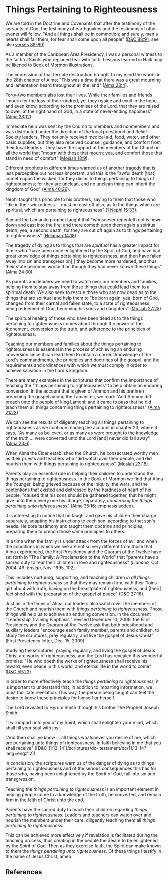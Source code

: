 # Things Pertaining to Righteousness

We are told in the Doctrine and Covenants that after the testimony of the
servants of God, the testimony of earthquakes and the testimony of other
events will follow. "And all things shall be in commotion; and surely, men's
hearts shall fail them; for fear shall come upon all people" ([D&amp;C
88:91](/scriptures/dc-testament/dc/88.91?lang=eng#90); see also [verses
88-90](/scriptures/dc-testament/dc/88.88-90?lang=eng#87)).

As a member of the Caribbean Area Presidency, I was a personal witness to the
faithful Saints who replaced fear with faith. Lessons learned in Haiti may be
likened to Book of Mormon illustrations.

The impression of that terrible destruction brought to my mind the words in
the 28th chapter of Alma: "This was a time that there was a great mourning and
lamentation heard throughout all the land" ([Alma
28:4](/scriptures/bofm/alma/28.4?lang=eng#3)).

Forty-two members also lost their lives. While their families and friends
"mourn for the loss of their kindred, yet they rejoice and exult in the hope,
and even know, according to the promises of the Lord, that they are raised to
dwell at the right hand of God, in a state of never-ending happiness" ([Alma
28:12](/scriptures/bofm/alma/28.12?lang=eng#11)).

Immediate help was sent by the Church to members and nonmembers and was
distributed under the direction of the local priesthood and Relief Society
leaders. They not only received medical aid, food, water, and other basic
supplies, but they also received counsel, guidance, and comfort from their
local leaders. They have the support of the members of the Church in all the
world that "mourn with those that mourn; yea, and comfort those that stand in
need of comfort" ([Mosiah 18:9](/scriptures/bofm/mosiah/18.9?lang=eng#8)).

Different prophets in different times warned us of another tragedy that is
less perceptible but not less important, and this is the "awful death [that]
cometh upon the wicked; for they die as to things pertaining to things of
righteousness; for they are unclean, and no unclean thing can inherit the
kingdom of God" ([Alma 40:26](/scriptures/bofm/alma/40.26?lang=eng#25)).

Nephi taught this principle to his brothers, saying to them that those who
"die in their wickedness ... must be cast off also, as to the things which are
spiritual, which are pertaining to righteousness" ([1 Nephi
15:33](/scriptures/bofm/1-ne/15.33?lang=eng#32)).

Samuel the Lamanite prophet taught that "whosoever repenteth not is hewn down
and cast into the fire; and there cometh upon them again a spiritual death,
yea, a second death, for they are cut off again as to things pertaining to
righteousness" ([Helaman 14:18](/scriptures/bofm/hel/14.18?lang=eng#17)).

The tragedy of dying as to things that are _spiritual_ has a greater impact
for those who "have been once enlightened by the Spirit of God, and have had
great knowledge of things pertaining to righteousness, and then have fallen
away into sin and transgression[;] they become more hardened, and thus their
state becomes worse than though they had never known these things" ([Alma
24:30](/scriptures/bofm/alma/24.30?lang=eng#29)).

As parents and leaders we need to watch over our members and families, helping
them to stay away from those things that could lead them to a spiritual death.
We also seek to rescue those who are now dead as to the things that are
spiritual and help them to "be born again; yea, born of God, changed from
their carnal and fallen state, to a state of righteousness, being redeemed of
God, becoming his sons and daughters" ([Mosiah
27:25](/scriptures/bofm/mosiah/27.25?lang=eng#24)).

The spiritual healing of those who have been dead as to the things pertaining
to righteousness comes about through the power of the Atonement, conversion to
the truth, and adherence to the principles of righteousness.

Teaching our members and families about the things pertaining to righteousness
is essential in the process of achieving an enduring conversion since it can
lead them to obtain a correct knowledge of the Lord's commandments, the
principles and doctrines of the gospel, and the requirements and ordinances
with which we must comply in order to achieve salvation in the Lord's kingdom.

There are many examples in the scriptures that confirm the importance of
teaching the "things pertaining to righteousness" to help obtain an enduring
conversion. In the account that is given of Ammon and his brethren preaching
the gospel among the Lamanites, we read: "And Ammon did preach unto the people
of king Lamoni; and it came to pass that he did teach them all things
concerning things pertaining to righteousness" ([Alma
21:23](/scriptures/bofm/alma/21.23?lang=eng#22)).

We can see the results of diligently teaching all things pertaining to
righteousness as we continue reading the account in chapter 23, where it says,
"As many as believed, or as many as were brought to the knowledge of the truth
... were converted unto the Lord [and] never did fall away" ([Alma
23:6](/scriptures/bofm/alma/23.6?lang=eng#5)).

When Alma the Elder established the Church, he consecrated worthy men as their
priests and teachers who "did watch over their people, and did nourish them
with things pertaining to righteousness" ([Mosiah
23:18](/scriptures/bofm/mosiah/23.18?lang=eng#17)).

Parents play an essential role in helping their children to understand the
things pertaining to righteousness. In the Book of Mormon we find that Alma
the Younger, being grieved because of the iniquity, the wars, and the
contentions that existed and distressed by the hardness of heart of his
people, "caused that his sons should be gathered together, that he might give
unto them every one his charge, separately, _concerning the things pertaining
unto righteousness_" ([Alma 35:16](/scriptures/bofm/alma/35.16?lang=eng#15);
emphasis added).

It is interesting to notice that he taught and gave his children their charge
separately, adapting his instructions to each son, according to that son's
needs. He bore testimony and taught them doctrine and principles, preparing
them to preach those same principles to others.

In a time when the family is under attack from the forces of evil and when the
conditions in which we live are not so very different from those that Alma
experienced, the First Presidency and the Quorum of the Twelve have set forth
in "The Family: A Proclamation to the World" that "parents have a sacred duty
to rear their children in love and righteousness" (_Liahona,_ Oct. 2004, 49;
_Ensign,_ Nov. 1995, 102).

This includes nurturing, supporting, and teaching children _in all things
pertaining to righteousness_ so that they may remain firm, with their "loins
girt about with truth, having on the breastplate of righteousness, and [their]
feet shod with the preparation of the gospel of peace" ([D&amp;C
27:16](/scriptures/dc-testament/dc/27.16?lang=eng#15)).

Just as in the times of Alma, our leaders also watch over the members of the
Church and nourish them with _things pertaining to righteousness._ Those
things will help us to achieve an enduring conversion. In the document
"Leadership Training Emphasis," revised December 10, 2009, the First
Presidency and the Quorum of the Twelve ask that both priesthood and auxiliary
leaders "encourage each family member, parents and children, to study the
scriptures, pray regularly, and live the gospel of Jesus Christ" (First
Presidency letter, Dec. 15, 2009).

Studying the scriptures, praying regularly, and living the gospel of Jesus
Christ are works of righteousness, and the Lord has revealed this wonderful
promise: "He who doeth the works of righteousness shall receive his reward,
even peace in this world, and eternal life in the world to come" ([D&amp;C
59:23](/scriptures/dc-testament/dc/59.23?lang=eng#22)).

In order to more effectively teach the _things pertaining to righteousness,_
it is important to understand that, in addition to imparting information, we
must facilitate revelation. This way, the person being taught can feel the
desire to know these principles for himself or herself.

The Lord revealed to Hyrum Smith through his brother the Prophet Joseph Smith:

"I will impart unto you of my Spirit, which shall enlighten your mind, which
shall fill your soul with joy;

"And then shall ye know ... all things whatsoever you desire of me, which are
pertaining unto things of righteousness, in faith believing in me that you
shall receive" ([D&amp;C 11:13-14](/scriptures/dc-
testament/dc/11.13-14?lang=eng#12)).

In conclusion, the scriptures warn us of the danger of dying as to things
pertaining to righteousness and of the serious consequences this has for those
who, having been enlightened by the Spirit of God, fall into sin and
transgression.

Teaching the _things pertaining to righteousness_ is an important element in
helping people come to a knowledge of the truth, be converted, and remain firm
in the faith of Christ unto the end.

Parents have the sacred duty to teach their children regarding _things
pertaining to righteousness._ Leaders and teachers can watch over and nourish
the members under their care, diligently teaching them all _things pertaining
to righteousness._

This can be achieved more effectively if revelation is facilitated during the
teaching process, thus creating in the people the desire to be enlightened by
the Spirit of God. Then as they exercise faith, the Spirit can make known to
them the _things pertaining unto righteousness._ Of these things I testify in
the name of Jesus Christ, amen.

## References

